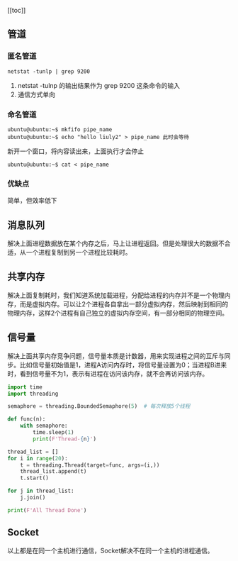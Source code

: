 [[toc]]

## 管道
### 匿名管道
```shell script
netstat -tunlp | grep 9200
```
1. netstat -tulnp 的输出结果作为 grep 9200 这条命令的输入
2. 通信方式单向
### 命名管道
```shell script
ubuntu@ubuntu:~$ mkfifo pipe_name
ubuntu@ubuntu:~$ echo "hello liuly2" > pipe_name 此时会等待
```
新开一个窗口，将内容读出来，上面执行才会停止
```shell script
ubuntu@ubuntu:~$ cat < pipe_name
```
### 优缺点
简单，但效率低下
## 消息队列
解决上面进程数据放在某个内存之后，马上让进程返回。但是处理很大的数据不合适，从一个进程复制到另一个进程比较耗时。
## 共享内存
解决上面复制耗时，我们知道系统加载进程，分配给进程的内存并不是一个物理内存，而是虚拟内存。可以让2个进程各自拿出一部分虚拟内存，然后映射到相同的物理内存，这样2个进程有自己独立的虚拟内存空间，有一部分相同的物理空间。
## 信号量
解决上面共享内存竞争问题，信号量本质是计数器，用来实现进程之间的互斥与同步。比如信号量初始值是1，进程A访问内存时，将信号量设置为0；当进程B进来时，看到信号量不为1，表示有进程在访问该内存，就不会再访问该内存。
```python
import time
import threading

semaphore = threading.BoundedSemaphore(5)  # 每次释放5个线程

def func(n):
    with semaphore:
        time.sleep(1)
        print(F'Thread-{n}')

thread_list = []
for i in range(20):
    t = threading.Thread(target=func, args=(i,))
    thread_list.append(t)
    t.start()

for j in thread_list:
    j.join()

print(F'All Thread Done')
```
## Socket
以上都是在同一个主机进行通信，Socket解决不在同一个主机的进程通信。